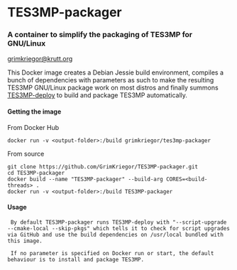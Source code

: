 # TES3MP-packager

### A container to simplify the packaging of TES3MP for GNU/Linux

<grimkriegor@krutt.org>

This Docker image creates a Debian Jessie build environment, compiles a bunch of dependencies with parameters as such to make the resulting TES3MP GNU/Linux package work on most distros and finally summons [TES3MP-deploy](https://github.com/GrimKriegor/TES3MP-deploy) to build and package TES3MP automatically.

#### Getting the image

From Docker Hub

    docker run -v <output-folder>:/build grimkriegor/tes3mp-packager

From source

    git clone https://github.com/GrimKriegor/TES3MP-packager.git
    cd TES3MP-packager
    docker build --name "TES3MP-packager" --build-arg CORES=<build-threads> .
    docker run -v <output-folder>:/build TES3MP-packager

#### Usage

     By default TES3MP-packager runs TES3MP-deploy with "--script-upgrade --cmake-local --skip-pkgs" which tells it to check for script upgrades via GitHub and use the build dependencies on /usr/local bundled with this image.

     If no parameter is specified on Docker run or start, the default behaviour is to install and package TES3MP.
